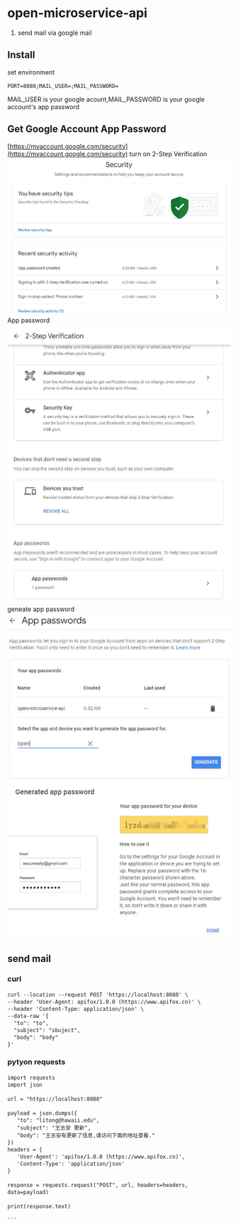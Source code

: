 # open-microservice-api

1. send mail via google mail

## Install
set environment
```
PORT=8080;MAIL_USER=;MAIL_PASSWORD=
```
MAIL_USER is your google acount,MAIL_PASSWORD is your google account's app password
## Get Google Account App Password
[https://myaccount.google.com/security](https://myaccount.google.com/security)
turn on 2-Step Verification
![](readme_files/4.jpg)
App password
![](readme_files/2.jpg)
geneate app password
![](readme_files/3.jpg)
![](readme_files/1.jpg)

## send mail
### curl
```
curl --location --request POST 'https://localhost:8080' \
--header 'User-Agent: apifox/1.0.0 (https://www.apifox.cn)' \
--header 'Content-Type: application/json' \
--data-raw '{
  "to": "to",
  "subject": "sbuject",
  "body": "body"
}'
```
### pytyon requests 
````
import requests
import json

url = "https://localhost:8080"

payload = json.dumps({
   "to": "litong@hawaii.edu",
   "subject": "王志安 更新",
   "body": "王志安有更新了信息,请访问下面的地址查看."
})
headers = {
   'User-Agent': 'apifox/1.0.0 (https://www.apifox.cn)',
   'Content-Type': 'application/json'
}

response = requests.request("POST", url, headers=headers, data=payload)

print(response.text)

```